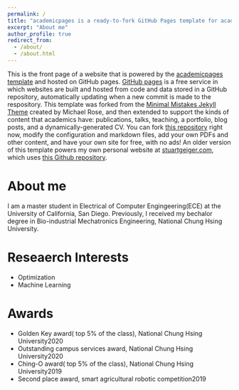 ```yaml
---
permalink: /
title: "academicpages is a ready-to-fork GitHub Pages template for academic personal websites"
excerpt: "About me"
author_profile: true
redirect_from: 
  - /about/
  - /about.html
---
```


This is the front page of a website that is powered by the [academicpages template](https://github.com/academicpages/academicpages.github.io) and hosted on GitHub pages. [GitHub pages](https://pages.github.com) is a free service in which websites are built and hosted from code and data stored in a GitHub repository, automatically updating when a new commit is made to the respository. This template was forked from the [Minimal Mistakes Jekyll Theme](https://mmistakes.github.io/minimal-mistakes/) created by Michael Rose, and then extended to support the kinds of content that academics have: publications, talks, teaching, a portfolio, blog posts, and a dynamically-generated CV. You can fork [this repository](https://github.com/academicpages/academicpages.github.io) right now, modify the configuration and markdown files, add your own PDFs and other content, and have your own site for free, with no ads! An older version of this template powers my own personal website at [stuartgeiger.com](http://stuartgeiger.com), which uses [this Github repository](https://github.com/staeiou/staeiou.github.io).

About me
======
I am a master student in Electrical of Computer Engingeering(ECE) at the University of California, San Diego. Previously, I received my bechalor degree in Bio-industrial Mechatronics Engineering, National Chung Hsing University.

Reseaerch Interests
======
- Optimization
- Machine Learning

Awards
======
- Golden Key award( top 5% of the class), National Chung Hsing University2020
- Outstanding campus services award, National Chung Hsing University2020
- Ching-O award( top 5% of the class), National Chung Hsing University2019
- Second place award, smart agricultural robotic competition2019




